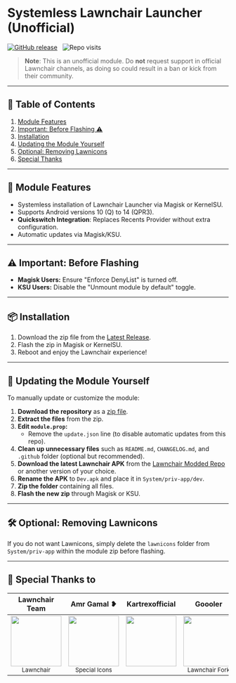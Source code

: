 # Systemless Lawnchair Launcher (Unofficial)

[![GitHub release](https://img.shields.io/github/release/Unofficial-Life/Lawnchair-Launcher-Module.svg)](https://github.com/Unofficial-Life/Lawnchair-Launcher-Module/releases) &nbsp;
![Repo visits](https://visitcount.itsvg.in/api?id=Lawnchair-Launcher-Module&label=Repo%20views%20&color=0&icon=5&pretty=false)

> **Note**: This is an unofficial module. Do **not** request support in official Lawnchair channels, as doing so could result in a ban or kick from their community.

---

## 📑 Table of Contents
1. [Module Features](#module-features)
2. [Important: Before Flashing ⚠️](#prerequisites-before-flashing)
3. [Installation](#installation)
4. [Updating the Module Yourself](#updating-the-module-yourself)
5. [Optional: Removing Lawnicons](#optional-removing-lawnicons)
6. [Special Thanks](#special-thanks)

---

## 🌟 Module Features
- Systemless installation of Lawnchair Launcher via Magisk or KernelSU.
- Supports Android versions 10 (Q) to 14 (QPR3).
- **Quickswitch Integration**: Replaces Recents Provider without extra configuration.
- Automatic updates via Magisk/KSU.

---

## ⚠️ Important: Before Flashing
- **Magisk Users:** Ensure "Enforce DenyList" is turned off.
- **KSU Users:** Disable the "Unmount module by default" toggle.

---

## 📦 Installation

1. Download the zip file from the [Latest Release](https://github.com/Unofficial-Life/Lawnchair-Launcher-Module/releases/latest).
2. Flash the zip in Magisk or KernelSU.
3. Reboot and enjoy the Lawnchair experience!

---

## 🔄 Updating the Module Yourself

To manually update or customize the module:

1. **Download the repository** as a [zip file](https://github.com/Unofficial-Life/Lawnchair-Launcher-Module/archive/refs/heads/main.zip).
2. **Extract the files** from the zip.
3. **Edit `module.prop`:**
   - Remove the `update.json` line (to disable automatic updates from this repo).
4. **Clean up unnecessary files** such as `README.md`, `CHANGELOG.md`, and `.github` folder (optional but recommended).
5. **Download the latest Lawnchair APK** from the [Lawnchair Modded Repo](https://github.com/Unofficial-Life/Lawnchair-Modded) or another version of your choice.
6. **Rename the APK** to `Dev.apk` and place it in `System/priv-app/dev`.
7. **Zip the folder** containing all files.
8. **Flash the new zip** through Magisk or KSU.

---

## 🛠 Optional: Removing Lawnicons

If you do not want Lawnicons, simply delete the `lawnicons` folder from `System/priv-app` within the module zip before flashing.

---

## 💖 Special Thanks to

| Lawnchair Team | Amr Gamal ❥ | Kartrexofficial | Goooler | Mr Sluffy | Eren |
|:--------------:|:-----------:|:---------------:|:-------:|:---------:|:----:|
| [<img src="https://avatars.githubusercontent.com/u/34144436?s=200&v=4" width=115>](https://github.com/LawnchairLauncher)<br><sub>Lawnchair</sub> | [<img src="https://avatar.fuplink.net/avatar/dircover/6326959?verc=0823110339" width=115>](https://t.me/AMRGAMAL_STORE)<br><sub>Special Icons</sub> | [<img src="https://avatars.githubusercontent.com/u/172979966?v=4" width=115>](https://github.com/Kartrexofficial)<br><sub>&nbsp;</sub> | [<img src="https://avatars.githubusercontent.com/u/10363352?v=4" width=115>](https://github.com/Goooler)<br><sub>Lawnchair Fork</sub> | [<img src="https://avatars.githubusercontent.com/u/36076410?v=4" width=115>](https://github.com/MrSluffy)<br><sub>Module Script</sub> | [<img src="https://avatars.githubusercontent.com/u/101087324?v=4" width=115>](https://github.com/LinuxGuy312)<br><sub>Helper</sub> |
